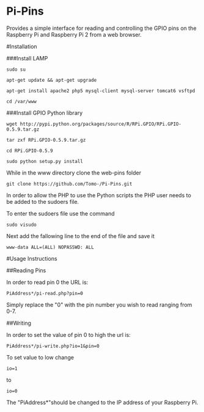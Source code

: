 # Pi-Pins
Provides a simple interface for reading and controlling the GPIO pins on the Raspberry Pi and Raspberry Pi 2 from a web browser.



#Installation

###Install LAMP

    sudo su

    apt-get update && apt-get upgrade

    apt-get install apache2 php5 mysql-client mysql-server tomcat6 vsftpd

    cd /var/www

###Install GPIO Python library

    wget http://pypi.python.org/packages/source/R/RPi.GPIO/RPi.GPIO-0.5.9.tar.gz

    tar zxf RPi.GPIO-0.5.9.tar.gz

    cd RPi.GPIO-0.5.9

    sudo python setup.py install

While in the www directory clone the web-pins folder

    git clone https://github.com/Tomo-/Pi-Pins.git

In order to allow the PHP to use the Python scripts the PHP user needs to be added to the sudoers file.

To enter the sudoers file use the command

    sudo visudo

Next add the fallowing line to the end of the file and save it

    www-data ALL=(ALL) NOPASSWD: ALL

#Usage Instructions


##Reading Pins

In order to read pin 0 the URL is:

    PiAddress*/pi-read.php?pin=0

Simply replace the "0" with the pin number you wish to read ranging from 0-7.


##Writing

In order to set the value of pin 0 to high the url is:

    PiAddress*/pi-write.php?io=1&pin=0

To set value to low change

    io=1

to

    io=0

The "PiAddress*"should be changed to the IP address of your Raspberry Pi.
